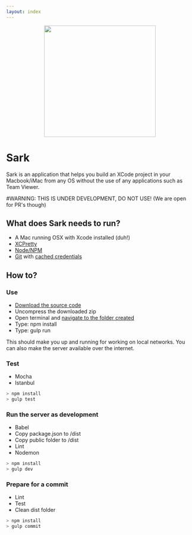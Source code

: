 ```yaml
---
layout: index
---
```





<p align="center">
  <img align="center" src="http://i.imgur.com/kVhbYz1.jpg" width="300" height="300">
</p>

# Sark

Sark is an application that helps you build an XCode project in your Macbook/iMac from any OS without the use of any applications such as Team Viewer.

#WARNING: THIS IS UNDER DEVELOPMENT, DO NOT USE! (We are open for PR's though)

## What does Sark needs to run?

- A Mac running OSX with Xcode installed (duh!)
- [XCPretty](https://github.com/supermarin/xcpretty)
- [Node/NPM](https://nodejs.org/en/)
- [Git](https://git-scm.com/book/en/v2/Getting-Started-Installing-Git) with [cached credentials](https://help.github.com/articles/caching-your-github-password-in-git/)

## How to?

### Use

- [Download the source code](https://github.com/lorenzopicoli/Sark/archive/master.zip)
- Uncompress the downloaded zip
- Open terminal and [navigate to the folder created](http://stackoverflow.com/questions/9547730/how-to-navigate-to-to-different-directories-in-the-terminal-mac)
- Type: npm install
- Type: gulp run

This should make you up and running for working on local networks. You can also make the server available over the internet.

### Test

- Mocha
- Istanbul

```javascript
> npm install
> gulp test
```

### Run the server as development

- Babel
- Copy package.json to /dist
- Copy public folder to /dist
- Lint
- Nodemon

```javascript
> npm install
> gulp dev
```

### Prepare for a commit

- Lint
- Test
- Clean dist folder

```javascript
> npm install
> gulp commit
```



